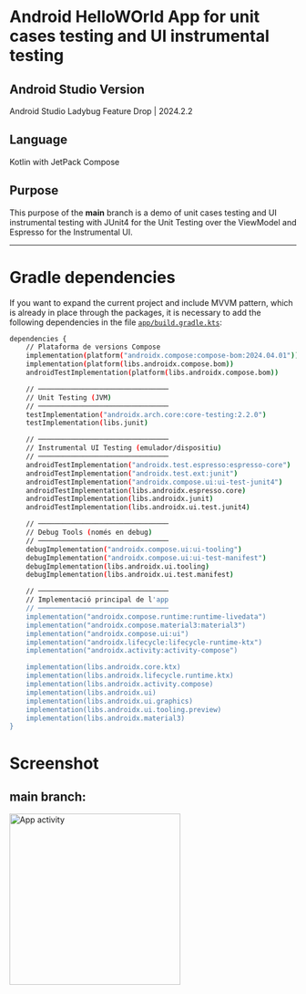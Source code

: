 # Android HelloWOrld App for unit cases testing and UI instrumental testing
## Android Studio Version
Android Studio Ladybug Feature Drop | 2024.2.2

## Language
Kotlin with JetPack Compose

## Purpose
This purpose of the **main** branch is a demo of unit cases testing and UI instrumental testing with JUnit4 for the Unit Testing over the ViewModel and Espresso for the Instrumental UI.

---

# Gradle dependencies
If you want to expand the current project and include MVVM pattern, which is already in place through the packages, it is necessary to add the following dependencies in the file [`app/build.gradle.kts`](app/build.gradle.kts):

``` bash
dependencies {
    // Plataforma de versions Compose
    implementation(platform("androidx.compose:compose-bom:2024.04.01"))
    implementation(platform(libs.androidx.compose.bom))
    androidTestImplementation(platform(libs.androidx.compose.bom))

    // ────────────────────────────────
    // Unit Testing (JVM)
    // ────────────────────────────────
    testImplementation("androidx.arch.core:core-testing:2.2.0")
    testImplementation(libs.junit)

    // ────────────────────────────────
    // Instrumental UI Testing (emulador/dispositiu)
    // ────────────────────────────────
    androidTestImplementation("androidx.test.espresso:espresso-core")
    androidTestImplementation("androidx.test.ext:junit")
    androidTestImplementation("androidx.compose.ui:ui-test-junit4")
    androidTestImplementation(libs.androidx.espresso.core)
    androidTestImplementation(libs.androidx.junit)
    androidTestImplementation(libs.androidx.ui.test.junit4)

    // ────────────────────────────────
    // Debug Tools (només en debug)
    // ────────────────────────────────
    debugImplementation("androidx.compose.ui:ui-tooling")
    debugImplementation("androidx.compose.ui:ui-test-manifest")
    debugImplementation(libs.androidx.ui.tooling)
    debugImplementation(libs.androidx.ui.test.manifest)

    // ────────────────────────────────
    // Implementació principal de l'app
    // ────────────────────────────────
    implementation("androidx.compose.runtime:runtime-livedata")
    implementation("androidx.compose.material3:material3")
    implementation("androidx.compose.ui:ui")
    implementation("androidx.lifecycle:lifecycle-runtime-ktx")
    implementation("androidx.activity:activity-compose")

    implementation(libs.androidx.core.ktx)
    implementation(libs.androidx.lifecycle.runtime.ktx)
    implementation(libs.androidx.activity.compose)
    implementation(libs.androidx.ui)
    implementation(libs.androidx.ui.graphics)
    implementation(libs.androidx.ui.tooling.preview)
    implementation(libs.androidx.material3)
}
```

# Screenshot
## main branch:
<img src="app/screenshot/screenshot_1.png" alt="App activity" width="300"/>
